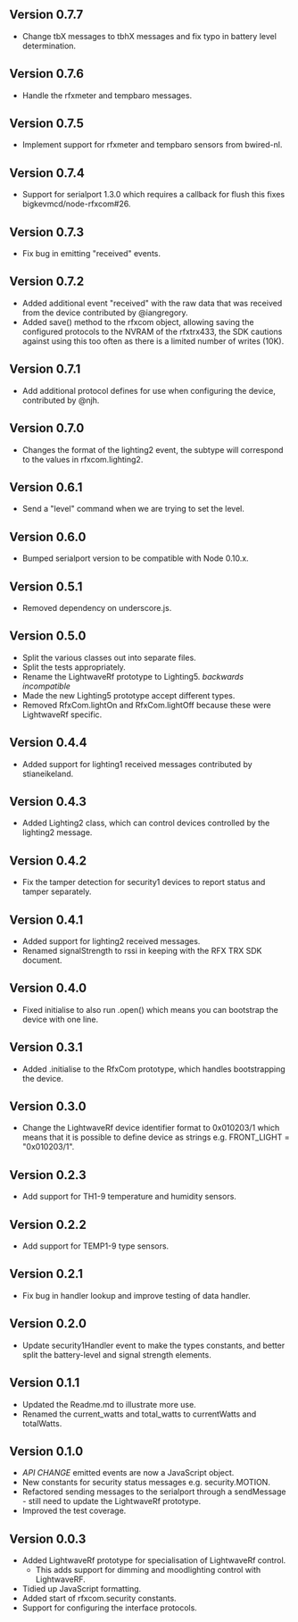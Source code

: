 Version 0.7.7
-------------

- Change tbX messages to tbhX messages and fix typo in battery level
  determination.

Version 0.7.6
-------------

- Handle the rfxmeter and tempbaro messages.

Version 0.7.5
-------------

- Implement support for rfxmeter and tempbaro sensors from bwired-nl.

Version 0.7.4
-------------

- Support for serialport 1.3.0 which requires a callback for flush this fixes
  bigkevmcd/node-rfxcom#26.

Version 0.7.3
-------------

- Fix bug in emitting "received" events.

Version 0.7.2
-------------

- Added additional event "received" with the raw data that was received from the
  device contributed by @iangregory.
- Added save() method to the rfxcom object, allowing saving the configured
  protocols to the NVRAM of the rfxtrx433, the SDK cautions against using this
  too often as there is a limited number of writes (10K).

Version 0.7.1
-------------

- Add additional protocol defines for use when configuring the device,
  contributed by @njh.

Version 0.7.0
-------------

- Changes the format of the lighting2 event, the subtype will correspond to the
  values in rfxcom.lighting2.

Version 0.6.1
-------------

- Send a "level" command when we are trying to set the level.

Version 0.6.0
-------------

- Bumped serialport version to be compatible with Node 0.10.x.

Version 0.5.1
-------------

- Removed dependency on underscore.js.

Version 0.5.0
-------------

- Split the various classes out into separate files.
- Split the tests appropriately.
- Rename the LightwaveRf prototype to Lighting5. *backwards incompatible*
- Made the new Lighting5 prototype accept different types.
- Removed RfxCom.lightOn and RfxCom.lightOff because these were LightwaveRf
  specific.

Version 0.4.4
-------------

- Added support for lighting1 received messages contributed by stianeikeland.

Version 0.4.3
-------------

- Added Lighting2 class, which can control devices controlled by the lighting2
  message.

Version 0.4.2
-------------

- Fix the tamper detection for security1 devices to report status and tamper
  separately.

Version 0.4.1
-------------

- Added support for lighting2 received messages.
- Renamed signalStrength to rssi in keeping with the RFX TRX SDK document.

Version 0.4.0
-------------

- Fixed initialise to also run .open() which means you can bootstrap the device
  with one line.

Version 0.3.1
-------------

- Added .initialise to the RfxCom prototype, which handles bootstrapping the
  device.

Version 0.3.0
-------------

- Change the LightwaveRf device identifier format to 0x010203/1 which means that
  it is possible to define device as strings e.g. FRONT_LIGHT = "0x010203/1".

Version 0.2.3
-------------

- Add support for TH1-9 temperature and humidity sensors.

Version 0.2.2
-------------

- Add support for TEMP1-9 type sensors.

Version 0.2.1
-------------

- Fix bug in handler lookup and improve testing of data handler.

Version 0.2.0
-------------

- Update security1Handler event to make the types constants, and better split
  the battery-level and signal strength elements.

Version 0.1.1
-------------

- Updated the Readme.md to illustrate more use.
- Renamed the current_watts and total_watts to currentWatts and totalWatts.

Version 0.1.0
-------------
- *API CHANGE* emitted events are now a JavaScript object.
- New constants for security status messages e.g. security.MOTION.
- Refactored sending messages to the serialport through a sendMessage - still
  need to update the LightwaveRf prototype.
- Improved the test coverage.

Version 0.0.3
-------------
- Added LightwaveRf prototype for specialisation of LightwaveRf control.
  - This adds support for dimming and moodlighting control with LightwaveRF.
- Tidied up JavaScript formatting.
- Added start of rfxcom.security constants.
- Support for configuring the interface protocols.
